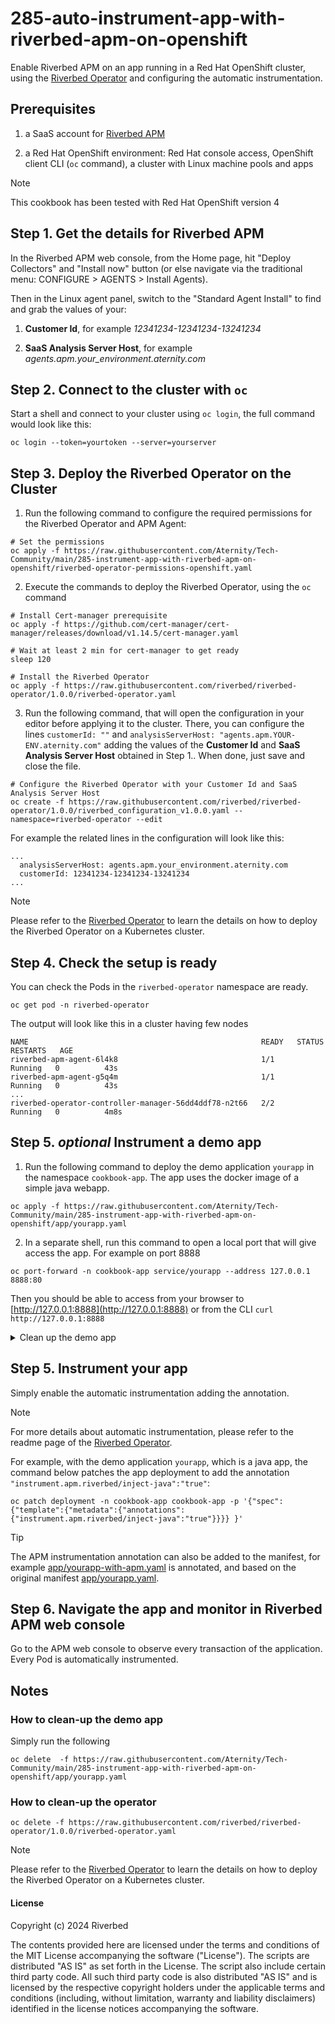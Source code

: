 # 285-auto-instrument-app-with-riverbed-apm-on-openshift

Enable Riverbed APM on an app running in a Red Hat OpenShift cluster, using the [Riverbed Operator](https://github.com/riverbed/riverbed-operator) and configuring the automatic instrumentation.

## Prerequisites

1. a SaaS account for [Riverbed APM](https://www.riverbed.com/products/application-performance-monitoring)

2. a Red Hat OpenShift environment: Red Hat console access, OpenShift client CLI (`oc` command), a cluster with Linux machine pools and apps

> [!NOTE]
> This cookbook has been tested with Red Hat OpenShift version 4

## Step 1. Get the details for Riverbed APM

In the Riverbed APM web console, from the Home page, hit "Deploy Collectors" and "Install now" button (or else navigate via the traditional menu: CONFIGURE > AGENTS > Install Agents).

Then in the Linux agent panel, switch to the "Standard Agent Install" to find and grab the values of your:

1. **Customer Id**, for example *12341234-12341234-13241234*

2. **SaaS Analysis Server Host**, for example *agents.apm.your_environment.aternity.com*

## Step 2. Connect to the cluster with `oc`

Start a shell and connect to your cluster using `oc login`, the full command would look like this:

```shell
oc login --token=yourtoken --server=yourserver
```


## Step 3. Deploy the Riverbed Operator on the Cluster

1. Run the following command to configure the required permissions for the Riverbed Operator and APM Agent:

```shell
# Set the permissions
oc apply -f https://raw.githubusercontent.com/Aternity/Tech-Community/main/285-instrument-app-with-riverbed-apm-on-openshift/riverbed-operator-permissions-openshift.yaml
```

2. Execute the commands to deploy the Riverbed Operator, using the `oc` command

```shell
# Install Cert-manager prerequisite
oc apply -f https://github.com/cert-manager/cert-manager/releases/download/v1.14.5/cert-manager.yaml

# Wait at least 2 min for cert-manager to get ready
sleep 120

# Install the Riverbed Operator
oc apply -f https://raw.githubusercontent.com/riverbed/riverbed-operator/1.0.0/riverbed-operator.yaml
```

3. Run the following command, that will open the configuration in your editor before applying it to the cluster. There, you can configure the lines `customerId: ""` and `analysisServerHost: "agents.apm.YOUR-ENV.aternity.com"` adding the values of the **Customer Id** and **SaaS Analysis Server Host** obtained in Step 1.. When done, just save and close the file.

```shell
# Configure the Riverbed Operator with your Customer Id and SaaS Analysis Server Host
oc create -f https://raw.githubusercontent.com/riverbed/riverbed-operator/1.0.0/riverbed_configuration_v1.0.0.yaml --namespace=riverbed-operator --edit
```

For example the related lines in the configuration will look like this:

```
...
  analysisServerHost: agents.apm.your_environment.aternity.com
  customerId: 12341234-12341234-13241234
...
```

> [!NOTE]
> Please refer to the [Riverbed Operator](https://github.com/riverbed/riverbed-operator) to learn the details on how to deploy the Riverbed Operator on a Kubernetes cluster.

## Step 4. Check the setup is ready

You can check the Pods in the `riverbed-operator` namespace are ready.

```shell
oc get pod -n riverbed-operator
```

The output will look like this in a cluster having few nodes

```console
NAME                                                    READY   STATUS    RESTARTS   AGE
riverbed-apm-agent-6l4k8                                1/1     Running   0          43s
riverbed-apm-agent-g5q4m                                1/1     Running   0          43s
...
riverbed-operator-controller-manager-56dd4ddf78-n2t66   2/2     Running   0          4m8s
```


## Step 5. *optional* Instrument a demo app

1. Run the following command to deploy the demo application `yourapp` in the namespace `cookbook-app`. The app uses the docker image of a simple java webapp.

```shell
oc apply -f https://raw.githubusercontent.com/Aternity/Tech-Community/main/285-instrument-app-with-riverbed-apm-on-openshift/app/yourapp.yaml
```

2. In a separate shell, run this command to open a local port that will give access the app. For example on port 8888

```shell
oc port-forward -n cookbook-app service/yourapp --address 127.0.0.1 8888:80
```

Then you should be able to access from your browser to [http://127.0.0.1:8888](http://127.0.0.1:8888) or from the CLI `curl http://127.0.0.1:8888`

<details>
<summary>Clean up the demo app</summary>

Simply run the following 

```shell
oc delete  -f https://raw.githubusercontent.com/Aternity/Tech-Community/main/285-instrument-app-with-riverbed-apm-on-openshift/app/yourapp.yaml
```

</details>

## Step 5. Instrument your app

Simply enable the automatic instrumentation adding the annotation.

> [!NOTE]
> For more details about automatic instrumentation, please refer to the readme page of the [Riverbed Operator](https://github.com/riverbed/riverbed-operator).


For example, with the demo application `yourapp`, which is a java app, the command below patches the app deployment to add the annotation `"instrument.apm.riverbed/inject-java":"true"`:

```shell
oc patch deployment -n cookbook-app cookbook-app -p '{"spec": {"template":{"metadata":{"annotations":{"instrument.apm.riverbed/inject-java":"true"}}}} }'
```

> [!TIP]
> The APM instrumentation annotation can also be added to the manifest, for example [app/yourapp-with-apm.yaml](app/yourapp-with-apm.yaml) is annotated, and based on the original manifest [app/yourapp.yaml](app/yourapp.yaml).


## Step 6. Navigate the app and monitor in Riverbed APM web console 

Go to the APM web console to observe every transaction of the application. Every Pod is automatically instrumented.

## Notes

### How to clean-up the demo app

Simply run the following 

```shell
oc delete  -f https://raw.githubusercontent.com/Aternity/Tech-Community/main/285-instrument-app-with-riverbed-apm-on-openshift/app/yourapp.yaml
```

### How to clean-up the operator


```shell
oc delete -f https://raw.githubusercontent.com/riverbed/riverbed-operator/1.0.0/riverbed-operator.yaml
```

> [!NOTE]
> Please refer to the [Riverbed Operator](https://github.com/riverbed/riverbed-operator) to learn the details on how to deploy the Riverbed Operator on a Kubernetes cluster.

#### License

Copyright (c) 2024 Riverbed

The contents provided here are licensed under the terms and conditions of the MIT License accompanying the software ("License"). The scripts are distributed "AS IS" as set forth in the License. The script also include certain third party code. All such third party code is also distributed "AS IS" and is licensed by the respective copyright holders under the applicable terms and conditions (including, without limitation, warranty and liability disclaimers) identified in the license notices accompanying the software.

